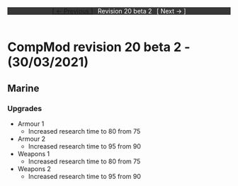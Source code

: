 <div style="width:100%;background-color:#373737;color:#FFFFFF;text-align:center">
<div style="display:inline-block;float:left;padding-left:20%">
<a href="revision19">
[ <- Previous ]
</a>
</div>
<div style="display:inline-block;">
Revision 20 beta 2
</div>
<div style="display:inline-block;float:right;padding-right:20%">
[ Next -> ]
</div>
</div>

<br />

# CompMod revision 20 beta 2 - (30/03/2021)

## Marine

### Upgrades
* Armour 1
  * Increased research time to 80 from 75
* Armour 2
  * Increased research time to 95 from 90
* Weapons 1
  * Increased research time to 80 from 75
* Weapons 2
  * Increased research time to 95 from 90

<br/>

